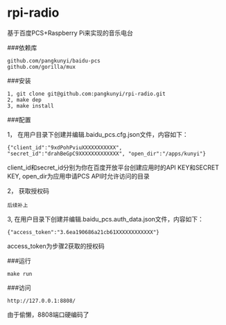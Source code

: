 rpi-radio
=========

基于百度PCS+Raspberry Pi来实现的音乐电台

###依赖库
```
github.com/pangkunyi/baidu-pcs
github.com/gorilla/mux
```

###安装
```
1, git clone git@github.com:pangkunyi/rpi-radio.git
2, make dep
3, make install
```

###配置

1， 在用户目录下创建并编辑.baidu_pcs.cfg.json文件，内容如下：
```
{"client_id":"9xdPohPviuXXXXXXXXXXX", "secret_id":"drahBeGpC9XXXXXXXXXXXXX", "open_dir":"/apps/kunyi"}
```
client_id和secret_id分别为你在百度开放平台创建应用时的API KEY和SECRET KEY, open_dir为应用申请PCS API时允许访问的目录

2， 获取授权码
```
后续补上
```

3, 在用户目录下创建并编辑.baidu_pcs.auth_data.json文件，内容如下：
```
{"access_token":"3.6ea190686a21cb61XXXXXXXXXXXX"}
```
access_token为步骤2获取的授权码

###运行
```
make run
```

###访问
```
http://127.0.0.1:8808/
```
由于偷懒，8808端口硬编码了
